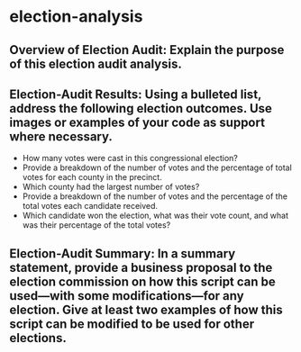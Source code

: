 # election-analysis

## Overview of Election Audit: Explain the purpose of this election audit analysis.

## Election-Audit Results: Using a bulleted list, address the following election outcomes. Use images or examples of your code as support where necessary.

* How many votes were cast in this congressional election?
* Provide a breakdown of the number of votes and the percentage of total votes for each county in the precinct.
* Which county had the largest number of votes?
* Provide a breakdown of the number of votes and the percentage of the total votes each candidate received.
* Which candidate won the election, what was their vote count, and what was their percentage of the total votes?

## Election-Audit Summary: In a summary statement, provide a business proposal to the election commission on how this script can be used—with some modifications—for any election. Give at least two examples of how this script can be modified to be used for other elections.
